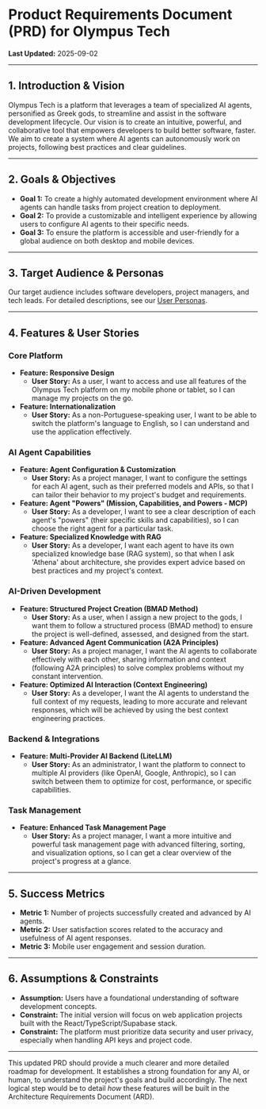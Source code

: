 # Product Requirements Document (PRD) for Olympus Tech

**Last Updated:** 2025-09-02

-----

## 1\. Introduction & Vision

Olympus Tech is a platform that leverages a team of specialized AI agents, personified as Greek gods, to streamline and assist in the software development lifecycle. Our vision is to create an intuitive, powerful, and collaborative tool that empowers developers to build better software, faster. We aim to create a system where AI agents can autonomously work on projects, following best practices and clear guidelines.

-----

## 2\. Goals & Objectives

  * **Goal 1:** To create a highly automated development environment where AI agents can handle tasks from project creation to deployment.
  * **Goal 2:** To provide a customizable and intelligent experience by allowing users to configure AI agents to their specific needs.
  * **Goal 3:** To ensure the platform is accessible and user-friendly for a global audience on both desktop and mobile devices.

-----

## 3\. Target Audience & Personas

Our target audience includes software developers, project managers, and tech leads. For detailed descriptions, see our [User Personas](https://www.google.com/search?q=./personas.md).

-----

## 4\. Features & User Stories

### **Core Platform**

  * **Feature: Responsive Design**
      * **User Story:** As a user, I want to access and use all features of the Olympus Tech platform on my mobile phone or tablet, so I can manage my projects on the go.
  * **Feature: Internationalization**
      * **User Story:** As a non-Portuguese-speaking user, I want to be able to switch the platform's language to English, so I can understand and use the application effectively.

### **AI Agent Capabilities**

  * **Feature: Agent Configuration & Customization**
      * **User Story:** As a project manager, I want to configure the settings for each AI agent, such as their preferred models and APIs, so that I can tailor their behavior to my project's budget and requirements.
  * **Feature: Agent "Powers" (Mission, Capabilities, and Powers - MCP)**
      * **User Story:** As a developer, I want to see a clear description of each agent's "powers" (their specific skills and capabilities), so I can choose the right agent for a particular task.
  * **Feature: Specialized Knowledge with RAG**
      * **User Story:** As a developer, I want each agent to have its own specialized knowledge base (RAG system), so that when I ask 'Athena' about architecture, she provides expert advice based on best practices and my project's context.

### **AI-Driven Development**

  * **Feature: Structured Project Creation (BMAD Method)**
      * **User Story:** As a user, when I assign a new project to the gods, I want them to follow a structured process (BMAD method) to ensure the project is well-defined, assessed, and designed from the start.
  * **Feature: Advanced Agent Communication (A2A Principles)**
      * **User Story:** As a project manager, I want the AI agents to collaborate effectively with each other, sharing information and context (following A2A principles) to solve complex problems without my constant intervention.
  * **Feature: Optimized AI Interaction (Context Engineering)**
      * **User Story:** As a developer, I want the AI agents to understand the full context of my requests, leading to more accurate and relevant responses, which will be achieved by using the best context engineering practices.

### **Backend & Integrations**

  * **Feature: Multi-Provider AI Backend (LiteLLM)**
      * **User Story:** As an administrator, I want the platform to connect to multiple AI providers (like OpenAI, Google, Anthropic), so I can switch between them to optimize for cost, performance, or specific capabilities.

### **Task Management**

  * **Feature: Enhanced Task Management Page**
      * **User Story:** As a project manager, I want a more intuitive and powerful task management page with advanced filtering, sorting, and visualization options, so I can get a clear overview of the project's progress at a glance.

-----

## 5\. Success Metrics

  * **Metric 1:** Number of projects successfully created and advanced by AI agents.
  * **Metric 2:** User satisfaction scores related to the accuracy and usefulness of AI agent responses.
  * **Metric 3:** Mobile user engagement and session duration.

-----

## 6\. Assumptions & Constraints

  * **Assumption:** Users have a foundational understanding of software development concepts.
  * **Constraint:** The initial version will focus on web application projects built with the React/TypeScript/Supabase stack.
  * **Constraint:** The platform must prioritize data security and user privacy, especially when handling API keys and project code.

-----

This updated PRD should provide a much clearer and more detailed roadmap for development. It establishes a strong foundation for any AI, or human, to understand the project's goals and build accordingly. The next logical step would be to detail *how* these features will be built in the Architecture Requirements Document (ARD).
